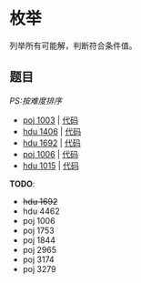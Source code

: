 # 枚举

列举所有可能解，判断符合条件值。

## 题目

*PS:按难度排序*

- [poj 1003](http://poj.org/problem?id=1003) | [代码](./poj1003.cpp)
- [hdu 1406](http://acm.hdu.edu.cn/showproblem.php?pid=1406) | [代码](./hdu1406.cpp)
- [hdu 1692](http://acm.hdu.edu.cn/showproblem.php?pid=1692) | [代码](./hdu1692.cpp)
- [poj 1006](http://poj.org/problem?id=1006) | [代码](./poj1006.cpp)
- [hdu 1015](http://acm.hdu.edu.cn/showproblem.php?pid=1015) | [代码](./hdu1015.cpp)

**TODO**:
- ~~hdu 1692~~
- hdu 4462
- poj 1006
- poj 1753
- poj 1844
- poj 2965
- poj 3174
- poj 3279